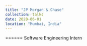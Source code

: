 ```yaml
---
title: "JP Morgan & Chase"
collection: talks
date: 2020-06-01
location: "Mumbai, India"
---
```

======
Software Engineering Intern